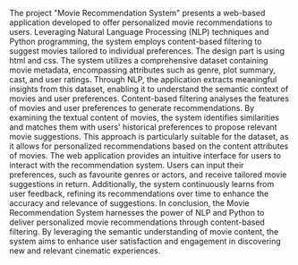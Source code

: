 The project "Movie Recommendation System" presents a web-based application developed to offer personalized movie recommendations to users. Leveraging Natural Language Processing (NLP) techniques and Python programming, the system employs content-based filtering to suggest movies tailored to individual preferences. The design part is using html and css.
The system utilizes a comprehensive dataset containing movie metadata, encompassing attributes such as genre, plot summary, cast, and user ratings. Through NLP, the application extracts meaningful insights from this dataset, enabling it to understand the semantic context of movies and user preferences.
Content-based filtering analyses the features of movies and user preferences to generate recommendations. By examining the textual content of movies, the system identifies similarities and matches them with users' historical preferences to propose relevant movie suggestions. This approach is particularly suitable for the dataset, as it allows for personalized recommendations based on the content attributes of movies.
The web application provides an intuitive interface for users to interact with the recommendation system. Users can input their preferences, such as favourite genres or actors, and receive tailored movie suggestions in return. Additionally, the system continuously learns from user feedback, refining its recommendations over time to enhance the accuracy and relevance of suggestions.
In conclusion, the Movie Recommendation System harnesses the power of NLP and Python to deliver personalized movie recommendations through content-based filtering. By leveraging the semantic understanding of movie content, the system aims to enhance user satisfaction and engagement in discovering new and relevant cinematic experiences.
